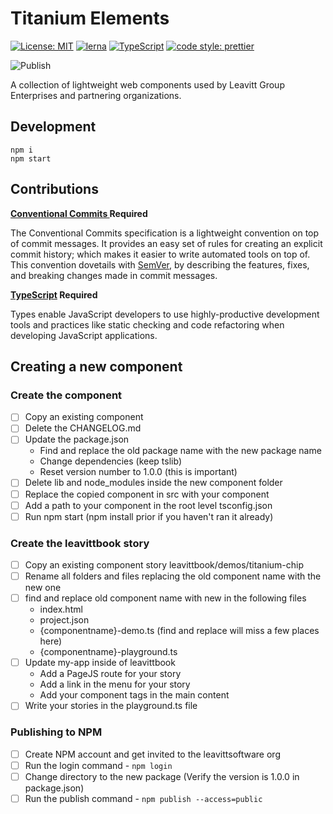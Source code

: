 # Titanium Elements

[![License: MIT](https://img.shields.io/badge/License-MIT-yellow.svg)](https://opensource.org/licenses/MIT)
[![lerna](https://img.shields.io/badge/maintained%20with-lerna-cc00ff.svg)](https://lerna.js.org/)
[![TypeScript](https://img.shields.io/badge/%3C%2F%3E-TypeScript-%230074c1.svg)](http://www.typescriptlang.org/)
[![code style: prettier](https://img.shields.io/badge/code_style-prettier-f8bc45.svg)](https://github.com/prettier/prettier)

![Publish](https://github.com/LeavittSoftware/titanium-elements/workflows/Publish/badge.svg?branch=master)

A collection of lightweight web components used by Leavitt Group Enterprises and partnering organizations.

## Development

    npm i
    npm start

## Contributions

**[Conventional Commits ](https://www.conventionalcommits.org/en/v1.0.0-beta.4/#summary) Required**

The Conventional Commits specification is a lightweight convention on top of commit messages. It provides an easy set of rules for creating an explicit commit history; which makes it easier to write automated tools on top of. This convention dovetails with [SemVer](http://semver.org/), by describing the features, fixes, and breaking changes made in commit messages.

**[TypeScript](https://www.typescriptlang.org/) Required**

Types enable JavaScript developers to use highly-productive development tools and practices like static checking and code refactoring when developing JavaScript applications.

## Creating a new component

### Create the component

- [ ] Copy an existing component
- [ ] Delete the CHANGELOG.md
- [ ] Update the package.json
  - Find and replace the old package name with the new package name
  - Change dependencies (keep tslib)
  - Reset version number to 1.0.0 (this is important)
- [ ] Delete lib and node_modules inside the new component folder
- [ ] Replace the copied component in src with your component
- [ ] Add a path to your component in the root level tsconfig.json
- [ ] Run npm start (npm install prior if you haven't ran it already)

### Create the leavittbook story

- [ ] Copy an existing component story leavittbook/demos/titanium-chip
- [ ] Rename all folders and files replacing the old component name with the new one
- [ ] find and replace old component name with new in the following files
  - index.html
  - project.json
  - {componentname}-demo.ts (find and replace will miss a few places here)
  - {componentname}-playground.ts
- [ ] Update my-app inside of leavittbook
  - Add a PageJS route for your story
  - Add a link in the menu for your story
  - Add your component tags in the main content
- [ ] Write your stories in the playground.ts file

### Publishing to NPM

- [ ] Create NPM account and get invited to the leavittsoftware org
- [ ] Run the login command - `npm login`
- [ ] Change directory to the new package (Verify the version is 1.0.0 in package.json)
- [ ] Run the publish command - `npm publish --access=public`
